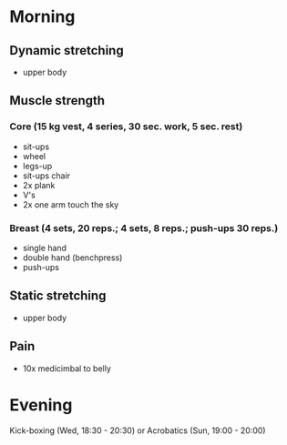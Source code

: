 # Morning
## Dynamic stretching
* upper body

## Muscle strength
### Core (15 kg vest, 4 series, 30 sec. work, 5 sec. rest)
* sit-ups
* wheel
* legs-up
* sit-ups chair
* 2x plank
* V's
* 2x one arm touch the sky

### Breast (4 sets, 20 reps.; 4 sets, 8 reps.; push-ups 30 reps.)
* single hand
* double hand (benchpress)
* push-ups

## Static stretching
* upper body

## Pain
- 10x medicimbal to belly

# Evening
Kick-boxing (Wed, 18:30 - 20:30) or Acrobatics (Sun, 19:00 - 20:00)
